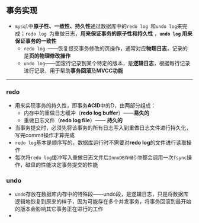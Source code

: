 ## 事务实现



+ `mysql`中**原子性、一致性、持久性**通过数据库中的`redo log `和`undo log`来完成；`redo log `为重做日志，**用来保证事务的原子性和持久性** ，**`undo log` 用来保证事务的一致性**
  + `redo log `——恢复提交事务修改的页操作，通常对应**物理日志**，记录的是**页的物理修改操作**
  + `undo log`——回滚行记录到某个特定的版本，是**逻辑日志**，根据每行记录进行记录，用于帮助**事务回滚**及**MVCC功能**



-----

### redo

+ 用来实现事务的持久性，即事务**ACID**中的D，由两部分组成：
  + 内存中的重做日志缓冲（**redo log buffer**）——**易失的**
  + 重做日志文件（**redo log file**）—— **持久的**
+ 当事务提交时，必须先将该事务的所有日志写入到重做日志文件进行持久化，写完commit操作才算完成
+ `redo log`基本是顺序写的，数据库运行时不需要对**redo log**的文件进行读取操作
+ 每次将`redo log`缓冲写入重做日志文件后`InnoDB存储引擎`都会调用一次`fsync`操作，磁盘的性能决定事务提交的性能





### undo

+ `undo`存放在数据库内存中的特殊段——undo段，是逻辑日志，只是将数据库逻辑地恢复到原来的样子，因为可能存在多个并发事务，将事务回滚到最开始的版本会影响其它事务正在进行的工作
+ ​